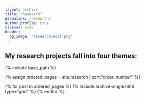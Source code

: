 ```yaml
---
layout: archive
title: "Research"
permalink: /research/
author_profile: true
classes: wide
header:
  og_image: "research/ecdf.png"
---
```


## My research projects fall into four themes:


{% include base_path %}
  
{% assign ordered_pages = site.research | sort:"order_number" %}

{% for post in ordered_pages %}
  {% include archive-single.html type="grid" %}
{% endfor %}